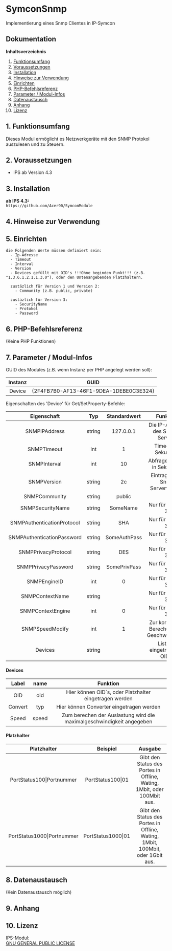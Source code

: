 # SymconSnmp

Implementierung eines Snmp Clientes in IP-Symcon

## Dokumentation

**Inhaltsverzeichnis**

1. [Funktionsumfang](#1-funktionsumfang)
2. [Voraussetzungen](#2-voraussetzungen)
3. [Installation](#3-installation)
4. [Hinweise zur Verwendung](#4-hinweise-zur-verwendung)
5. [Einrichten](#5-einrichten)
6. [PHP-Befehlsreferenz](#6-php-befehlsreferenz)
7. [Parameter / Modul-Infos](#7-parameter--modul-infos)
8. [Datenaustausch](#8-datenaustausch)
9. [Anhang](#9-anhang)
10. [Lizenz](#10-lizenz)

## 1. Funktionsumfang

  Dieses Modul ermöglicht es Netzwerkgeräte mit den SNMP Protokol auszulesen und zu Steuern.

## 2. Voraussetzungen

  - IPS ab Version 4.3  
 
## 3. Installation

   **ab IPS 4.3:**  
       `https://github.com/Acer90/SymconModule`  

## 4. Hinweise zur Verwendung

## 5. Einrichten 

    die Folgenden Werte müssen definiert sein:
      - Ip-Adresse
      - Timeout
      - Interval
      - Version
      - Devices gefüllt mit OID's !!!Ohne beginden Punkt!!! (z.B. "1.3.6.1.2.1.1.3.0"), oder den Untenangebenden Platzhaltern.
      
      zustäzlich für Version 1 und Version 2:
        - Community (z.B. public, private)
      
      zustäzlich für Version 3:
        - SecurityName
        - Protokol
        - Password
      
## 6. PHP-Befehlsreferenz

 (Keine PHP Funktionen)

## 7. Parameter / Modul-Infos

GUID des Modules (z.B. wenn Instanz per PHP angelegt werden soll):  

| Instanz          | GUID                                   |
| :--------------: | :------------------------------------: |
| Device  | {2F4FB7B0-AF13-46F1-9DEA-1DEBE0C3E324} |

Eigenschaften des 'Device' für Get/SetProperty-Befehle:  

| Eigenschaft                | Typ     | Standardwert | Funktion                                     |
| :------------------------: | :-----: | :----------: | :------------------------------------------: |
| SNMPIPAddress              | string  | 127.0.0.1    | Die IP-Adresse des SNMP-Servers              |
| SNMPTimeout                | int     | 1            | Timeout in Sekunden                          |
| SNMPInterval               | int     | 10           | Abfrageinterval in Sekunden                  |
| SNMPVersion                | string  | 2c           | Eintragen der Snmp Serverversion             |
| SNMPCommunity              | string  | public       |                                              |
| SNMPSecurityName           | string  | SomeName     | Nur für Version 3!                           |
| SNMPAuthenticationProtocol | string  | SHA          | Nur für Version 3!                           |
| SNMPAuthenticationPassword | string  | SomeAuthPass | Nur für Version 3!                           |
| SNMPPrivacyProtocol        | string  | DES          | Nur für Version 3!                           |
| SNMPPrivacyPassword        | string  | SomePrivPass | Nur für Version 3!                           |
| SNMPEngineID               | int     | 0            | Nur für Version 3!                           |
| SNMPContextName            | string  |              | Nur für Version 3!                           |
| SNMPContextEngine          | int     | 0            | Nur für Version 3!                           |
| SNMPSpeedModify            | int     | 1            | Zur korreckten Berechung der Geschwindigkeit |
| Devices                    | string  |              | List alle eingetragenen OID´s                |

#### Devices

| Label                      | name    | Funktion                                                              |
| :------------------------: | :-----: | :-------------------------------------------------------------------: |
| OID                        | oid     | Hier können OID´s, oder Platzhalter eingetragen werden                |                                     
| Convert                    | typ     | Hier können Converter eingetragen werden                              |
| Speed                      | speed   | Zum berechen der Auslastung wird die maximalgeschwindigkeit angegeben |

#### Platzhalter

| Platzhalter                 | Beispiel             | Ausgabe                                                                           |
| :-------------------------: | :------------------: | :-------------------------------------------------------------------------------: |
| PortStatus100\|Portnummer    | PortStatus100\|01     | Gibt den Status des Portes in Offline, Wating, 1Mbit, oder 100Mbit aus.           |
| PortStatus1000\|Portnummer   | PortStatus1000\|01    | Gibt den Status des Portes in Offline, Wating, 1Mbit, 100Mbit, oder 1Gbit aus.    |

## 8. Datenaustausch

 (Kein Datenaustausch möglich)

## 9. Anhang

## 10. Lizenz

  IPS-Modul:  
  [GNU GENERAL PUBLIC LICENSE](http://www.gnu.org/licenses/)  
